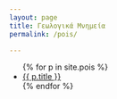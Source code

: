 ```yaml
---
layout: page
title: Γεωλογικά Μνημεία
permalink: /pois/

---
```

<ul>
  {% for p in site.pois %}
    <li>
      <a href="{{ p.url | relative_url}}">{{ p.title }}</a>
    </li>
  {% endfor %}
</ul>


